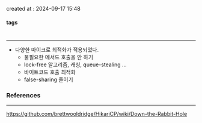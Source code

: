 created at : 2024-09-17 15:48

#### tags

#

--- 
- 다양한 마이크로 최적화가 적용되었다.
	- 불필요한 메서드 호출을 안 하기
	- lock-free 알고리즘, 캐싱, queue-stealing ...
	- 바이트코드 호출 최적화
	- false-sharing 줄이기


### References
---
[]()
https://github.com/brettwooldridge/HikariCP/wiki/Down-the-Rabbit-Hole